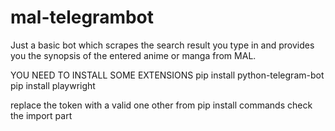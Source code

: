 # mal-telegrambot
Just a basic bot which scrapes the search result you type in and provides you the synopsis of the entered anime or manga from MAL.





YOU NEED TO INSTALL SOME EXTENSIONS
pip install python-telegram-bot
pip install playwright

replace the token with a valid one 
other from pip install commands check the import part
